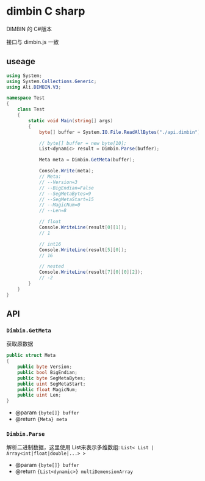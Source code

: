 # dimbin C sharp

DIMBIN 的 C#版本

接口与 dimbin.js 一致

## useage

```csharp
using System;
using System.Collections.Generic;
using Ali.DIMBIN.V3;

namespace Test
{
    class Test
    {
        static void Main(string[] args)
        {
            byte[] buffer = System.IO.File.ReadAllBytes("./api.dimbin");

            // byte[] buffer = new byte[10];
            List<dynamic> result = Dimbin.Parse(buffer);

            Meta meta = Dimbin.GetMeta(buffer);

            Console.Write(meta);
            // Meta:
            // --Version=3
            // --BigEndian=False
            // --SegMetaBytes=9
            // --SegMetaStart=15
            // --MagicNum=0
            // --Len=8

            // float
            Console.WriteLine(result[0][1]);
            // 1

            // int16
            Console.WriteLine(result[5][0]);
            // 16

            // nested
            Console.WriteLine(result[7][0][0][2]);
            // -2
        }
    }
}
```

## API

### `Dimbin.GetMeta`

获取原数据

```csharp
public struct Meta
{
    public byte Version;
    public bool BigEndian;
    public byte SegMetaBytes;
    public uint SegMetaStart;
    public float MagicNum;
    public uint Len;
}
```

-   @param `{byte[]} buffer`
-   @return `{Meta} meta`

### `Dimbin.Parse`

解析二进制数据，这里使用 List<dynamic>来表示多维数组: `List< List | Array<int|float|double|...> >`

-   @param `{byte[]} buffer`
-   @return `{List<dynamic>} multiDemensionArray`
